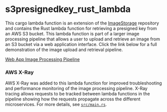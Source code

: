 # s3presignedkey_rust_lambda
This cargo lambda function is an extension of the [ImageStorage](https://github.com/matthold86/ImageStorage) repository and contains the Rust lambda function for retrieving a presigned key from an AWS S3 bucket. This lambda function is part of a larger image processing pipeline that allows a user to upload and retrieve an image from an S3 bucket via a web application interface. Click the link below for a full demonstration of the image upload and retrieval pipeline.

[Web App Image Processing Pipeline](https://youtu.be/H9Uebmp_hKY)

### AWS X-Ray

AWS X-Ray was added to this lambda function for improved troubleshooting and performance monitoring of the image processing pipeline. X-Ray tracing allows requests to be tracked between lambda functions in the pipeline showing how the requests propagate across the different microservices.  For more details, see [`src/main.rs`](src/main.rs).
